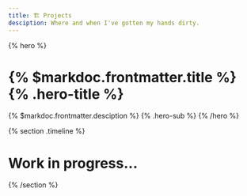 ```yaml
---
title: 🏗️ Projects
desciption: Where and when I've gotten my hands dirty.
---
```


{% hero %}
# {% $markdoc.frontmatter.title %} {% .hero-title %}
{% $markdoc.frontmatter.desciption %} {% .hero-sub %}
{% /hero %}

{% section .timeline %}
# Work in progress...
{% /section %}